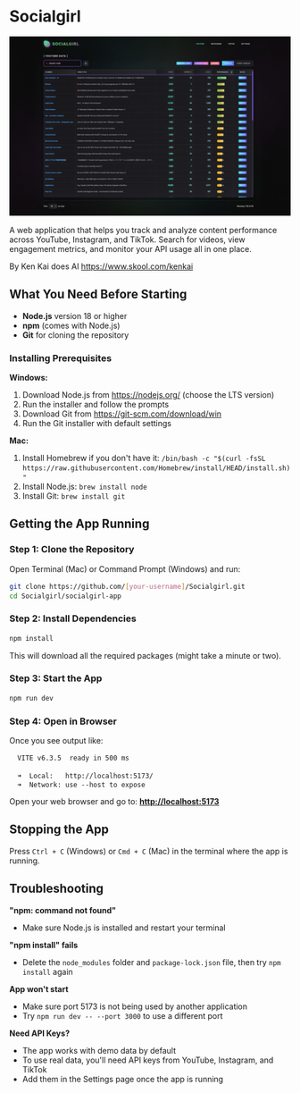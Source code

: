 # Socialgirl

![Socialgirl App Screenshot](socialgirl.png)

A web application that helps you track and analyze content performance across YouTube, Instagram, and TikTok. Search for videos, view engagement metrics, and monitor your API usage all in one place.

By Ken Kai does AI <https://www.skool.com/kenkai>

## What You Need Before Starting

- **Node.js** version 18 or higher
- **npm** (comes with Node.js)
- **Git** for cloning the repository

### Installing Prerequisites

**Windows:**

1. Download Node.js from <https://nodejs.org/> (choose the LTS version)
2. Run the installer and follow the prompts
3. Download Git from <https://git-scm.com/download/win>
4. Run the Git installer with default settings

**Mac:**

1. Install Homebrew if you don't have it: `/bin/bash -c "$(curl -fsSL https://raw.githubusercontent.com/Homebrew/install/HEAD/install.sh)"`
2. Install Node.js: `brew install node`
3. Install Git: `brew install git`

## Getting the App Running

### Step 1: Clone the Repository

Open Terminal (Mac) or Command Prompt (Windows) and run:

```bash
git clone https://github.com/[your-username]/Socialgirl.git
cd Socialgirl/socialgirl-app
```

### Step 2: Install Dependencies

```bash
npm install
```

This will download all the required packages (might take a minute or two).

### Step 3: Start the App

```bash
npm run dev
```

### Step 4: Open in Browser

Once you see output like:

```
  VITE v6.3.5  ready in 500 ms

  ➜  Local:   http://localhost:5173/
  ➜  Network: use --host to expose
```

Open your web browser and go to: **<http://localhost:5173>**


## Stopping the App

Press `Ctrl + C` (Windows) or `Cmd + C` (Mac) in the terminal where the app is running.

## Troubleshooting

**"npm: command not found"**

- Make sure Node.js is installed and restart your terminal

**"npm install" fails**

- Delete the `node_modules` folder and `package-lock.json` file, then try `npm install` again

**App won't start**

- Make sure port 5173 is not being used by another application
- Try `npm run dev -- --port 3000` to use a different port

**Need API Keys?**

- The app works with demo data by default
- To use real data, you'll need API keys from YouTube, Instagram, and TikTok
- Add them in the Settings page once the app is running
